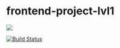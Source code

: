 # frontend-project-lvl1
<a href="https://codeclimate.com/github/ankoz2000/frontend-project-lvl1/maintainability"><img src="https://api.codeclimate.com/v1/badges/8019c68ea422f462d33d/maintainability" /></a>

[![Build Status](https://travis-ci.org/ankoz2000/frontend-project-lvl1.svg?branch=master)](https://travis-ci.org/ankoz2000/frontend-project-lvl1)
